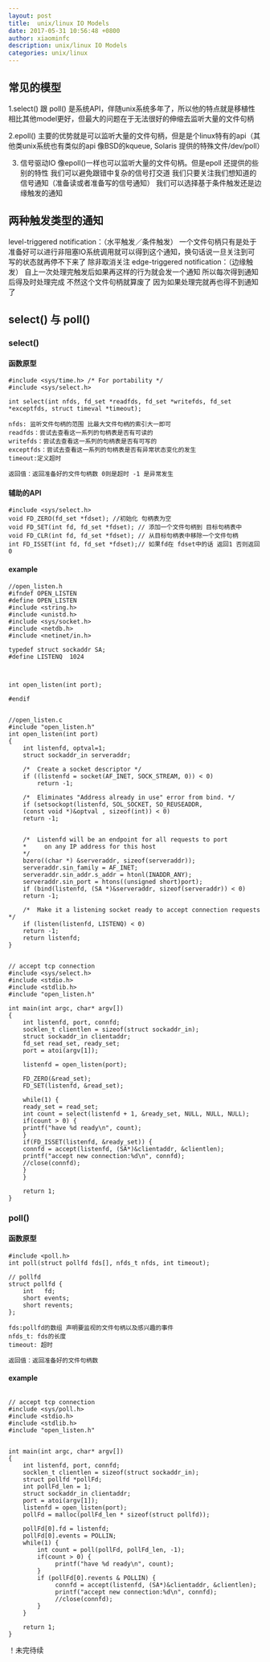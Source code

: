 ```yaml
---
layout: post
title:  unix/linux IO Models
date: 2017-05-31 10:56:48 +0800
author: xiaominfc
description: unix/linux IO Models
categories: unix/linux
---
```


## 常见的模型
1.select() 跟 poll() 是系统API，伴随unix系统多年了，所以他的特点就是移植性相比其他model更好，但最大的问题在于无法很好的伸缩去监听大量的文件句柄

2.epoll() 主要的优势就是可以监听大量的文件句柄，但是是个linux特有的api（其他类unix系统也有类似的api 像BSD的kqueue, Solaris 提供的特殊文件/dev/poll）

3. 信号驱动IO 像epoll()一样也可以监听大量的文件句柄。但是epoll 还提供的些别的特性
    我们可以避免跟错中复杂的信号打交道
    我们只要关注我们想知道的信号通知（准备读或者准备写的信号通知）
    我们可以选择基于条件触发还是边缘触发的通知


## 两种触发类型的通知
level-triggered notification：（水平触发／条件触发） 一个文件句柄只有是处于准备好可以进行非阻塞IO系统调用就可以得到这个通知，换句话说一旦关注到可写的状态就再停不下来了 除非取消关注
edge-triggered notification：（边缘触发） 自上一次处理完触发后如果再这样的行为就会发一个通知 所以每次得到通知后得及时处理完成 不然这个文件句柄就算废了 因为如果处理完就再也得不到通知了


## select() 与 poll()

### select()

#### 函数原型
~~~~
#include <sys/time.h> /* For portability */ 
#include <sys/select.h>

int select(int nfds, fd_set *readfds, fd_set *writefds, fd_set *exceptfds, struct timeval *timeout);
~~~~

~~~~
nfds: 监听文件句柄的范围 比最大文件句柄的索引大一即可 
readfds：尝试去查看这一系列的句柄表是否有可读的
writefds：尝试去查看这一系列的句柄表是否有可写的
exceptfds：尝试去查看这一系列的句柄表是否有异常状态变化的发生
timeout:定义超时

返回值：返回准备好的文件句柄数 0则是超时 -1 是异常发生
~~~~

#### 辅助的API
~~~~
#include <sys/select.h>
void FD_ZERO(fd_set *fdset); //初始化 句柄表为空
void FD_SET(int fd, fd_set *fdset); // 添加一个文件句柄到 目标句柄表中
void FD_CLR(int fd, fd_set *fdset); // 从目标句柄表中移除一个文件句柄
int FD_ISSET(int fd, fd_set *fdset);// 如果fd在 fdset中的话 返回1 否则返回0
~~~~

#### example


~~~~
//open_listen.h
#ifndef OPEN_LISTEN
#define OPEN_LISTEN
#include <string.h>
#include <unistd.h>
#include <sys/socket.h>
#include <netdb.h>
#include <netinet/in.h>

typedef struct sockaddr SA;
#define LISTENQ  1024



int open_listen(int port);

#endif


~~~~

~~~~
//open_listen.c
#include "open_listen.h"
int open_listen(int port)
{
    int listenfd, optval=1;
    struct sockaddr_in serveraddr;

    /*  Create a socket descriptor */
    if ((listenfd = socket(AF_INET, SOCK_STREAM, 0)) < 0)
        return -1;

    /*  Eliminates "Address already in use" error from bind. */
    if (setsockopt(listenfd, SOL_SOCKET, SO_REUSEADDR, 
    (const void *)&optval , sizeof(int)) < 0)
    return -1;

    
    /*  Listenfd will be an endpoint for all requests to port
    *     on any IP address for this host 
    */
    bzero((char *) &serveraddr, sizeof(serveraddr));
    serveraddr.sin_family = AF_INET; 
    serveraddr.sin_addr.s_addr = htonl(INADDR_ANY); 
    serveraddr.sin_port = htons((unsigned short)port); 
    if (bind(listenfd, (SA *)&serveraddr, sizeof(serveraddr)) < 0)
    return -1;

    /*  Make it a listening socket ready to accept connection requests */
    if (listen(listenfd, LISTENQ) < 0)
    return -1;
    return listenfd;     
}


~~~~

~~~~
// accept tcp connection
#include <sys/select.h>
#include <stdio.h>
#include <stdlib.h>
#include "open_listen.h"

int main(int argc, char* argv[])
{
    int listenfd, port, connfd;
    socklen_t clientlen = sizeof(struct sockaddr_in);
    struct sockaddr_in clientaddr;
    fd_set read_set, ready_set;
    port = atoi(argv[1]);

    listenfd = open_listen(port);

    FD_ZERO(&read_set);
    FD_SET(listenfd, &read_set);

    while(1) {
    ready_set = read_set;
    int count = select(listenfd + 1, &ready_set, NULL, NULL, NULL);
    if(count > 0) {
    printf("have %d ready\n", count);
    }
    if(FD_ISSET(listenfd, &ready_set)) {
    connfd = accept(listenfd, (SA*)&clientaddr, &clientlen);
    printf("accept new connection:%d\n", connfd);
    //close(connfd);
    }
    }

    return 1;
}

~~~~

### poll()

#### 函数原型
~~~~
#include <poll.h>
int poll(struct pollfd fds[], nfds_t nfds, int timeout);
~~~~

~~~~
// pollfd
struct pollfd {
    int   fd;
    short events;
    short revents;
};

fds:pollfd的数组 声明要监视的文件句柄以及感兴趣的事件
nfds_t: fds的长度
timeout: 超时

返回值：返回准备好的文件句柄数
~~~~

#### example
~~~~

// accept tcp connection
#include <sys/poll.h>
#include <stdio.h>
#include <stdlib.h>
#include "open_listen.h"


int main(int argc, char* argv[])
{
    int listenfd, port, connfd;
    socklen_t clientlen = sizeof(struct sockaddr_in);
    struct pollfd *pollFd;
    int pollFd_len = 1;
    struct sockaddr_in clientaddr;
    port = atoi(argv[1]);
    listenfd = open_listen(port);
    pollFd = malloc(pollFd_len * sizeof(struct pollfd));

    pollFd[0].fd = listenfd;
    pollFd[0].events = POLLIN;
    while(1) {
        int count = poll(pollFd, pollFd_len, -1);
        if(count > 0) {
             printf("have %d ready\n", count);
        }
        if (pollFd[0].revents & POLLIN) {
             connfd = accept(listenfd, (SA*)&clientaddr, &clientlen);
             printf("accept new connection:%d\n", connfd);
             //close(connfd);
        }
    }

    return 1;
}

~~~~

！未完待续






